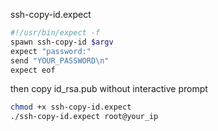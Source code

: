 

ssh-copy-id.expect

```bash
#!/usr/bin/expect -f
spawn ssh-copy-id $argv
expect "password:"
send "YOUR_PASSWORD\n"
expect eof
```

then copy id_rsa.pub without interactive prompt

```bash
chmod +x ssh-copy-id.expect
./ssh-copy-id.expect root@your_ip
```